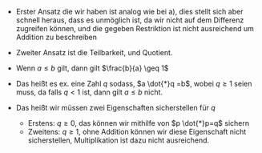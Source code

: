 - Erster Ansatz die wir haben ist analog wie bei a), dies stellt sich aber schnell heraus, dass es unmöglich ist, da wir nicht auf dem Differenz zugreifen können, und die gegeben Restriktion ist nicht ausreichend um Addition zu beschreiben

- Zweiter Ansatz ist die Teilbarkeit, und Quotient.
- Wenn $a \leq b$ gilt, dann gilt $\frac{b}{a} \geq 1$
- Das heißt es ex. eine Zahl $q$ sodass, $a \dot{*}q =b$, wobei $q \geq 1$ seien muss, da falls $q < 1$ ist, dann gilt $a \leq b$ nicht.
- Das heißt wir müssen zwei Eigenschaften sicherstellen für $q$
	- Erstens: $q \geq 0$, das können wir mithilfe von $p \dot{*}p=q$ sichern
	- Zweitens: $q \geq 1$, ohne Addition können wir diese Eigenschaft nicht sicherstellen, Multiplikation ist dazu nicht ausreichend.